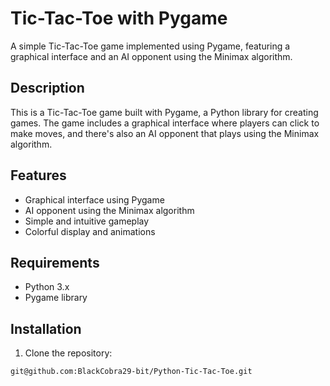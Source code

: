 # Tic-Tac-Toe with Pygame

A simple Tic-Tac-Toe game implemented using Pygame, featuring a graphical interface and an AI opponent using the Minimax algorithm.

## Description

This is a Tic-Tac-Toe game built with Pygame, a Python library for creating games. The game includes a graphical interface where players can click to make moves, and there's also an AI opponent that plays using the Minimax algorithm.

## Features

- Graphical interface using Pygame
- AI opponent using the Minimax algorithm
- Simple and intuitive gameplay
- Colorful display and animations

## Requirements

- Python 3.x
- Pygame library

## Installation

1. Clone the repository:

```bash
git@github.com:BlackCobra29-bit/Python-Tic-Tac-Toe.git
